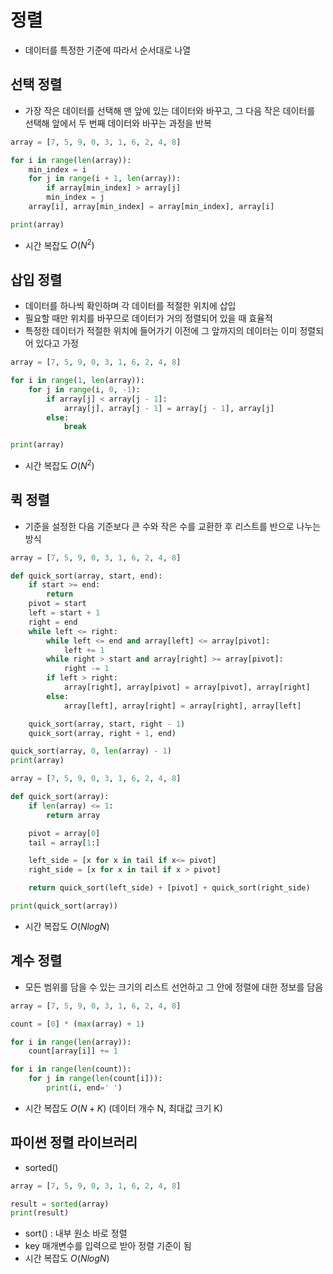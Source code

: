# 정렬
- 데이터를 특정한 기준에 따라서 순서대로 나열
## 선택 정렬
- 가장 작은 데이터를 선택해 맨 앞에 있는 데이터와 바꾸고, 그 다음 작은 데이터를 선택해 앞에서 두 번째 데이터와 바꾸는 과정을 반복
```python
array = [7, 5, 9, 0, 3, 1, 6, 2, 4, 8]

for i in range(len(array)):
    min_index = i
    for j in range(i + 1, len(array)):
        if array[min_index] > array[j]
        min_index = j
    array[i], array[min_index] = array[min_index], array[i]

print(array)
```
- 시간 복잡도 $O(N^2)$
## 삽입 정렬
- 데이터를 하나씩 확인하며 각 데이터를 적절한 위치에 삽입
- 필요할 때만 위치를 바꾸므로 데이터가 거의 정렬되어 있을 때 효율적
- 특정한 데이터가 적절한 위치에 들어가기 이전에 그 앞까지의 데이터는 이미 정렬되어 있다고 가정
```python
array = [7, 5, 9, 0, 3, 1, 6, 2, 4, 8]

for i in range(1, len(array)):
    for j in range(i, 0, -1):
        if array[j] < array[j - 1]:
            array[j], array[j - 1] = array[j - 1], array[j]
        else:
            break

print(array)
```
- 시간 복잡도 $O(N^2)$
## 퀵 정렬
- 기준을 설정한 다음 기준보다 큰 수와 작은 수를 교환한 후 리스트를 반으로 나누는 방식
```python
array = [7, 5, 9, 0, 3, 1, 6, 2, 4, 8]

def quick_sort(array, start, end):
    if start >= end:
        return
    pivot = start
    left = start + 1
    right = end
    while left <= right:
        while left <= end and array[left] <= array[pivot]:
            left += 1
        while right > start and array[right] >= array[pivot]:
            right -= 1
        if left > right:
            array[right], array[pivot] = array[pivot], array[right]
        else:
            array[left], array[right] = array[right], array[left]

    quick_sort(array, start, right - 1)
    quick_sort(array, right + 1, end)

quick_sort(array, 0, len(array) - 1)
print(array)
```
```python
array = [7, 5, 9, 0, 3, 1, 6, 2, 4, 8]

def quick_sort(array):
    if len(array) <= 1:
        return array

    pivot = array[0]
    tail = array[1:]

    left_side = [x for x in tail if x<= pivot]
    right_side = [x for x in tail if x > pivot]

    return quick_sort(left_side) + [pivot] + quick_sort(right_side)

print(quick_sort(array))
```
- 시간 복잡도 $O(NlogN)$
## 계수 정렬
- 모든 범위를 담을 수 있는 크기의 리스트 선언하고 그 안에 정렬에 대한 정보를 담음
```python
array = [7, 5, 9, 0, 3, 1, 6, 2, 4, 8]

count = [0] * (max(array) + 1)

for i in range(len(array)):
    count[array[i]] += 1

for i in range(len(count)):
    for j in range(len(count[i])):
        print(i, end=' ')
```
- 시간 복잡도 $O(N+K)$ (데이터 개수 N, 최대값 크기 K)
## 파이썬 정렬 라이브러리
- sorted()
```python
array = [7, 5, 9, 0, 3, 1, 6, 2, 4, 8]

result = sorted(array)
print(result)
```
- sort() : 내부 원소 바로 정렬
- key 매개변수를 입력으로 받아 정렬 기준이 됨
- 시간 복잡도 $O(NlogN)$